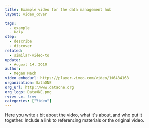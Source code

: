 ```yaml
---
title: Example video for the data management hub
layout: video_cover

tags:
  - example
  - help
step:
  - describe
  - discover
related:
  - similar-video-to
update:
  - August 14, 2018
author:
  - Megan Mach
video_embedurl: https://player.vimeo.com/video/106484168
organization: DataONE
org_url: http://www.dataone.org
org_logo: DataONE.png
resource: true
categories: ["Video"]
---
```




Here you write a bit about the video, what it's about, and who put it together. Include a link to referencing materials or the original video.
